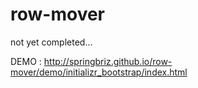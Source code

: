 # row-mover

not yet completed...

DEMO : http://springbriz.github.io/row-mover/demo/initializr_bootstrap/index.html

